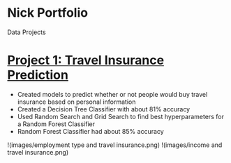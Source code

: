 # Nick Portfolio
Data Projects

# [Project 1: Travel Insurance Prediction](https://github.com/nbapproved/Predicting-Travel-Insurance)
* Created models to predict whether or not people would buy travel insurance based on personal information
* Created a Decision Tree Classifier with about 81% accuracy
* Used Random Search and Grid Search to find best hyperparameters for a Random Forest Classifier
* Random Forest Classifier had about 85% accuracy

!(images/employment type and travel insurance.png)
!(images/income and travel insurance.png)

